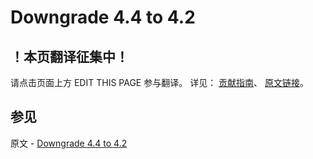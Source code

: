 # Downgrade 4.4 to 4.2

## ！本页翻译征集中！

请点击页面上方 EDIT THIS PAGE 参与翻译。
详见：
[贡献指南]( https://github.com/JinMuInfo/MongoDB-Manual-zh/blob/master/CONTRIBUTING.md )、
[原文链接](  https://docs.mongodb.com/manual/release-notes/4.4-downgrade/  )。

## 参见

原文 - [Downgrade 4.4 to 4.2]( https://docs.mongodb.com/manual/release-notes/4.4-downgrade/ )

